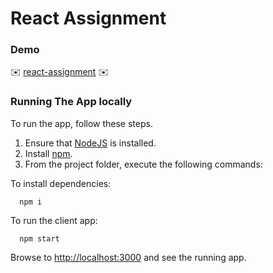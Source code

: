 # React Assignment

### Demo
:envelope: [react-assignment](https://flamboyant-brahmagupta-de75c5.netlify.app) :envelope:

### Running The App locally

To run the app, follow these steps.

1. Ensure that [NodeJS](http://nodejs.org/) is installed.
2. Install [npm](https://www.npmjs.com/).
3. From the project folder, execute the following commands:

To install dependencies:
```shell
  npm i
```
To run the client app:

```shell
  npm start
```
Browse to [http://localhost:3000](http://localhost:3000) and see the running app.
